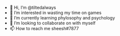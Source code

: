 - 👋 Hi, I’m @tiltedalways
- 👀 I’m interested in wasting my time on games
- 🌱 I’m currently learning phylosophy and psychology
- 💞️ I’m looking to collaborate on with myself
- 📫 How to reach me sheesh#7877

<!---
deadinside✓emo✓drain✓epileptic✓paranoid✓toxic✓bipolar✓depressed✓tilted✓antisocial✓broken✓agressive✓psycho✓apathetic✓broken-hearted✓
--->
